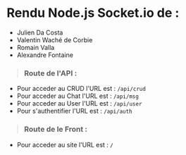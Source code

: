 # Rendu Node.js Socket.io de :
- Julien Da Costa
- Valentin Waché de Corbie
- Romain Valla
- Alexandre Fontaine

> ### **Route de l'API** :
- Pour acceder au CRUD l'URL est : ``` /api/crud ```
- Pour acceder au Chat l'URL est : ``` /api/msg ```
- Pour acceder au User l'URL est : ``` /api/user ```
- Pour s'authentifier l'URL est : ``` /api/auth ```

> ### **Route de le Front** :
- Pour acceder au site l'URL est : ``` / ```
